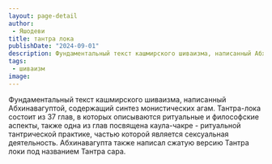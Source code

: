 ```yaml
---
layout: page-detail
author:
 - Яшодеви
title: тантра лока
publishDate: "2024-09-01"
description: Фундаментальный текст кашмирского шиваизма, написанный Абхинавагуптой, содержащий синтез монистических агам. Тантра-лока состоит из 37 глав, в которых описываются ритуальные и философские аспекты, также одна из глав посвящена каула-чакре - ритуальной тантрической практике, частью которой является сексуальная деятельность. Абхинавагупта также написал сжатую версию Тантра локи под названием Тантра сара.
tags:
 - шиваизм
image: 
---
```


Фундаментальный текст кашмирского шиваизма, написанный Абхинавагуптой, содержащий синтез монистических агам. Тантра-лока состоит из 37 глав, в которых описываются ритуальные и философские аспекты, также одна из глав посвящена каула-чакре - ритуальной тантрической практике, частью которой является сексуальная деятельность. Абхинавагупта также написал сжатую версию Тантра локи под названием Тантра сара.

